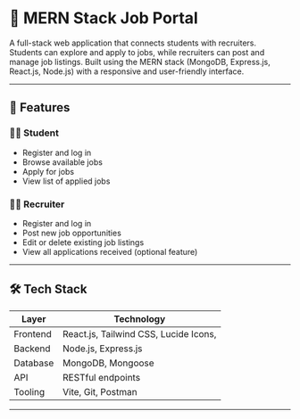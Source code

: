 # 💼 MERN Stack Job Portal

A full-stack web application that connects students with recruiters. Students can explore and apply to jobs, while recruiters can post and manage job listings. Built using the MERN stack (MongoDB, Express.js, React.js, Node.js) with a responsive and user-friendly interface.

---

## 🚀 Features

### 👨‍🎓 Student
- Register and log in
- Browse available jobs
- Apply for jobs
- View list of applied jobs

### 🧑‍💼 Recruiter
- Register and log in
- Post new job opportunities
- Edit or delete existing job listings
- View all applications received (optional feature)

---

## 🛠️ Tech Stack

| Layer       | Technology         |
|-------------|--------------------|
| Frontend    | React.js, Tailwind CSS, Lucide Icons,|
| Backend     | Node.js, Express.js |
| Database    | MongoDB, Mongoose   |
| API         | RESTful endpoints   |
| Tooling     | Vite, Git, Postman  |

---

